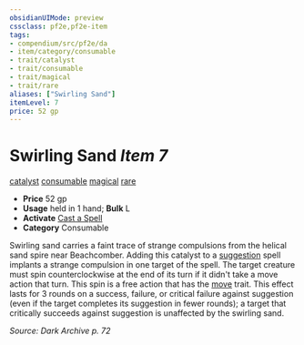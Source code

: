 ```yaml
---
obsidianUIMode: preview
cssclass: pf2e,pf2e-item
tags:
- compendium/src/pf2e/da
- item/category/consumable
- trait/catalyst
- trait/consumable
- trait/magical
- trait/rare
aliases: ["Swirling Sand"]
itemLevel: 7
price: 52 gp
---
```

# Swirling Sand *Item 7*  
[catalyst](../../../rules/traits/catalyst-som.md)  [consumable](../../../rules/traits/consumable.md)  [magical](../../../rules/traits/magical.md)  [rare](../../../rules/traits/rare.md)  

- **Price** 52 gp
- **Usage** held in 1 hand; **Bulk** L
- **Activate** [Cast a Spell](../../../rules/actions/cast-a-spell.md)
- **Category** Consumable

Swirling sand carries a faint trace of strange compulsions from the helical sand spire near Beachcomber. Adding this catalyst to a [suggestion](../../spells/suggestion.md) spell implants a strange compulsion in one target of the spell. The target creature must spin counterclockwise at the end of its turn if it didn't take a move action that turn. This spin is a free action that has the [move](../../../rules/traits/move.md) trait. This effect lasts for 3 rounds on a success, failure, or critical failure against suggestion (even if the target completes its suggestion in fewer rounds); a target that critically succeeds against suggestion is unaffected by the swirling sand.

*Source: Dark Archive p. 72*